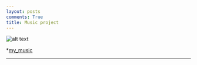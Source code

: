```yaml
---
layout: posts
comments: True
title: Music project
---
```



![alt text]({{pooria159.github.io}}\assets\images\music.jpg)


*[my_music](C:\git\pooria159.github.io\_layouts\music.html)



---

